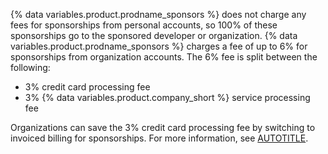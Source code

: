 {% data variables.product.prodname_sponsors %} does not charge any fees for sponsorships from personal accounts, so 100% of these sponsorships go to the sponsored developer or organization. {% data variables.product.prodname_sponsors %} charges a fee of up to 6% for sponsorships from organization accounts. The 6% fee is split between the following:

* 3% credit card processing fee
* 3% {% data variables.product.company_short %} service processing fee

Organizations can save the 3% credit card processing fee by switching to invoiced billing for sponsorships. For more information, see [AUTOTITLE](/sponsors/sponsoring-open-source-contributors/paying-for-github-sponsors-by-invoice).
